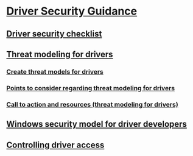 # [Driver Security Guidance](index.md)
## [Driver security checklist](driver-security-checklist.md)
## [Threat modeling for drivers](threat-modeling-for-drivers.md)
### [Create threat models for drivers](threat-models-for-drivers-create.md)
### [Points to consider regarding threat modeling for drivers](threat-modeling-for-drivers-points-to-consider.md)
### [Call to action and resources (threat modeling for drivers)](threat-modeling-for-drivers-call-to-action.md)
## [Windows security model for driver developers](windows-security-model.md)
## [Controlling driver access](controlling-driver-access.md)


